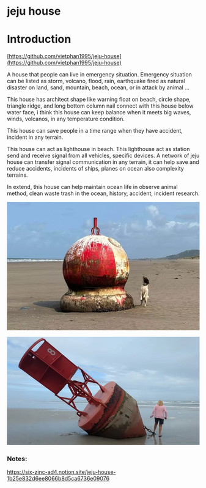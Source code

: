 # jeju house

# Introduction

[https://github.com/vietphan1995/jeju-house](https://github.com/vietphan1995/jeju-house)

A house that people can live in emergency situation. Emergency situation can be listed as storm, volcano, flood, rain, earthquake fired as natural disaster on land, sand, mountain, beach, ocean, or in attack by animal …

This house has architect shape like warning float on beach, circle shape, triangle ridge, and long bottom column nail connect with this house below water face, i think this house can keep balance when it meets big waves, winds, volcanos, in any temperature condition.

This house can save people in a time range when they have accident, incident in any terrain.

This house can act as lighthouse in beach. This lighthouse act as station send and receive signal from all vehicles, specific devices. A network of jeju house can transfer signal communication in any terrain, it can help save and reduce accidents, incidents of ships, planes on ocean also complexity terrains.

In extend, this house can help maintain ocean life in observe animal method, clean waste trash in the ocean, history, accident, incident research.

![image.png](image.png)

![image.png](image%201.png)

### Notes:
https://six-zinc-ad4.notion.site/jeju-house-1b25e832d6ee8066b8d5ca6736e09076
